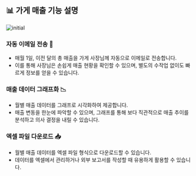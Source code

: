 ## 📊 가게 매출 기능 설명
![initial](https://github.com/user-attachments/assets/354c22e8-7ef4-4f9e-ba44-7ee42b3867d2)
<br>
### 자동 이메일 전송 📧
- 매월 1일, 이전 달의 총 매출을 가게 사장님께 자동으로 이메일로 전송합니다.
- 이를 통해 사장님은 손쉽게 매출 현황을 확인할 수 있으며, 별도의 수작업 없이도 빠르게 정보를 얻을 수 있습니다.

### 매출 데이터 그래프화 📉
- 월별 매출 데이터를 그래프로 시각화하여 제공합니다.
- 매출 변동을 한눈에 파악할 수 있으며, 그래프를 통해 보다 직관적으로 매출 추이를 분석하고 의사 결정을 내릴 수 있습니다.

### 엑셀 파일 다운로드 📥
- 월별 매출 데이터를 엑셀 파일 형식으로 다운로드할 수 있습니다.
- 데이터를 엑셀에서 관리하거나 외부 보고서를 작성할 때 유용하게 활용할 수 있습니다.
